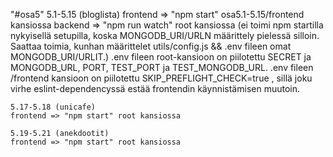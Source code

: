 "#osa5" 
	5.1-5.15 (bloglista)
	frontend => "npm start" osa5.1-5.15/frontend kansiossa
	backend => "npm run watch" root kansiossa (ei toimi npm startilla nykyisellä setupilla, koska MONGODB_URI/URLN määrittely pielessä silloin. Saattaa toimia, kunhan määrittelet utils/config.js && .env fileen omat MONGODB_URI/URLIT.)
	.env fileen root-kansioon on piilotettu SECRET ja MONGODB_URL, PORT, TEST_PORT ja TEST_MONGODB_URL.
	.env fileen /frontend kansioon on piilotettu SKIP_PREFLIGHT_CHECK=true , sillä joku virhe eslint-dependencyssä estää frontendin käynnistämisen muutoin.

	5.17-5.18 (unicafe)
	frontend => "npm start" root kansiossa

	5.19-5.21 (anekdootit)
	frontend => "npm start" root kansiossa
